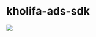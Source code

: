 #  kholifa-ads-sdk

[![](https://jitpack.io/v/kholifa-network/applovin-sdk.svg)](https://jitpack.io/#kholifa-network/applovin-sdk)
